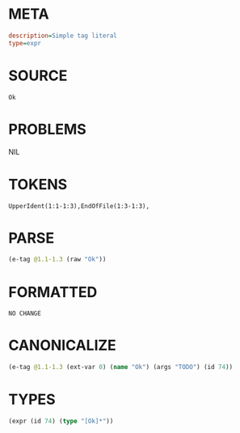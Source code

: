 # META
~~~ini
description=Simple tag literal
type=expr
~~~
# SOURCE
~~~roc
Ok
~~~
# PROBLEMS
NIL
# TOKENS
~~~zig
UpperIdent(1:1-1:3),EndOfFile(1:3-1:3),
~~~
# PARSE
~~~clojure
(e-tag @1.1-1.3 (raw "Ok"))
~~~
# FORMATTED
~~~roc
NO CHANGE
~~~
# CANONICALIZE
~~~clojure
(e-tag @1.1-1.3 (ext-var 0) (name "Ok") (args "TODO") (id 74))
~~~
# TYPES
~~~clojure
(expr (id 74) (type "[Ok]*"))
~~~
